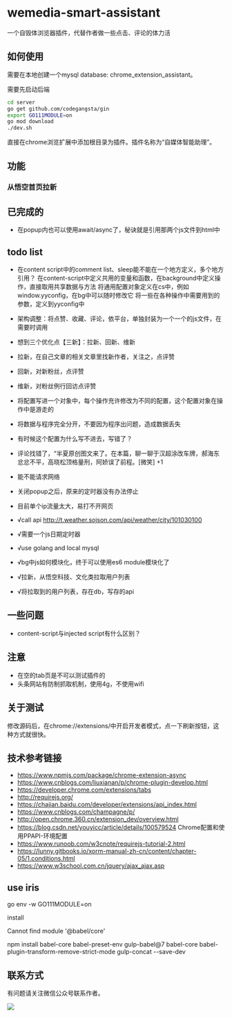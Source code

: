 # wemedia-smart-assistant

一个自毁体浏览器插件，代替作者做一些点击、评论的体力活

## 如何使用

需要在本地创建一个mysql database: chrome_extension_assistant。

需要先启动后端

```bash
cd server
go get github.com/codegangsta/gin
export GO111MODULE=on
go mod download
./dev.sh
```

直接在chrome浏览扩展中添加根目录为插件。插件名称为“自媒体智能助理”。

## 功能

### 从悟空首页拉新



## 已完成的
- 在popup内也可以使用await/async了，秘诀就是引用那两个js文件到html中

## todo list

- 在content script中的comment list、sleep能不能在一个地方定义，多个地方引用？
在content-script中定义共用的变量和函数，在background中定义操作，直接取用共享数据与方法
将通用配置对象定义在cs中，例如window.yyconfig，在bg中可以随时修改它
将一些在各种操作中需要用到的参数，定义到yyconfig中

- 架构调整：将点赞、收藏、评论，依平台，单独封装为一个一个的js文件，在需要时调用
- 想到三个优化点【三新】：拉新、回新、维新
 - 拉新，在自己文章的相关文章里找新作者，关注之，点评赞
 - 回新，对新粉丝，点评赞
 - 维新，对粉丝例行回访点评赞

- 将配置写进一个对象中，每个操作充许修改为不同的配置，这个配置对象在操作中是游走的
- 将数据与程序完全分开，不要因为程序出问题，造成数据丢失
- 有时候这个配置为什么写不进去，写错了？
- 评论找错了，“半夏原创图文来了。在本篇，聊一聊于汉超涂改车牌，郝海东忿忿不平，高晓松顶格量刑，阿娇误了前程。[微笑] +1
- 能不能请求网络
- 关闭popup之后，原来的定时器没有办法停止
- 目前单个ip流量太大，易打不开网页
- √call api http://t.weather.sojson.com/api/weather/city/101030100
- √需要一个js日期定时器
- √use golang and local mysql
- √bg中js如何模块化，终于可以使用es6 module模块化了
- √拉新，从悟空科技、文化类拉取用户列表
- √将拉取到的用户列表，存在db，写存的api


## 一些问题
- content-script与injected script有什么区别？

## 注意
- 在空的tab页是不可以测试插件的
- 头条网站有防制抓取机制，使用4g，不使用wifi

## 关于测试
修改源码后，在chrome://extensions/中开启开发者模式，点一下刷新按钮，这种方式就很快。

## 技术参考链接
- https://www.npmjs.com/package/chrome-extension-async
- https://www.cnblogs.com/liuxianan/p/chrome-plugin-develop.html
- https://developer.chrome.com/extensions/tabs
- http://requirejs.org/
- https://chajian.baidu.com/developer/extensions/api_index.html
- https://www.cnblogs.com/champagne/p/
- http://open.chrome.360.cn/extension_dev/overview.html
- https://blog.csdn.net/youyicc/article/details/100579524 Chrome配置和使用PPAPI-环境配置
- https://www.runoob.com/w3cnote/requirejs-tutorial-2.html
- https://lunny.gitbooks.io/xorm-manual-zh-cn/content/chapter-05/1.conditions.html
- https://www.w3school.com.cn/jquery/ajax_ajax.asp


## use iris

go env -w GO111MODULE=on

install 

Cannot find module '@babel/core'

npm install babel-core babel-preset-env gulp-babel@7 babel-core babel-plugin-transform-remove-strict-mode gulp-concat --save-dev

## 联系方式

有问题请关注微信公众号联系作者。

![](https://yishulun.com/images/ghqrcode.jpg)
